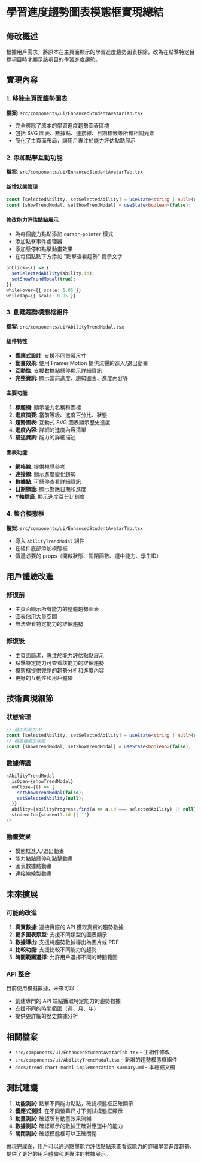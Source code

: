 # 學習進度趨勢圖表模態框實現總結

## 修改概述

根據用戶需求，將原本在主頁面顯示的學習進度趨勢圖表移除，改為在點擊特定目標項目時才顯示該項目的學習進度趨勢。

## 實現內容

### 1. 移除主頁面趨勢圖表
**檔案**: `src/components/ui/EnhancedStudentAvatarTab.tsx`

- 完全移除了原本的學習進度趨勢圖表區塊
- 包括 SVG 圖表、數據點、連接線、日期標籤等所有相關元素
- 簡化了主頁面布局，讓用戶專注於能力評估點點展示

### 2. 添加點擊互動功能
**檔案**: `src/components/ui/EnhancedStudentAvatarTab.tsx`

#### 新增狀態管理
```typescript
const [selectedAbility, setSelectedAbility] = useState<string | null>(null);
const [showTrendModal, setShowTrendModal] = useState<boolean>(false);
```

#### 修改能力評估點點展示
- 為每個能力點點添加 `cursor-pointer` 樣式
- 添加點擊事件處理器
- 添加懸停和點擊動畫效果
- 在每個點點下方添加 "點擊查看趨勢" 提示文字

```typescript
onClick={() => {
  setSelectedAbility(ability.id);
  setShowTrendModal(true);
}}
whileHover={{ scale: 1.05 }}
whileTap={{ scale: 0.95 }}
```

### 3. 創建趨勢模態框組件
**檔案**: `src/components/ui/AbilityTrendModal.tsx`

#### 組件特性
- **響應式設計**: 支援不同螢幕尺寸
- **動畫效果**: 使用 Framer Motion 提供流暢的進入/退出動畫
- **互動性**: 支援數據點懸停顯示詳細資訊
- **完整資訊**: 顯示當前進度、趨勢圖表、進度內容等

#### 主要功能
1. **標題欄**: 顯示能力名稱和圖標
2. **進度摘要**: 當前等級、進度百分比、狀態
3. **趨勢圖表**: 互動式 SVG 圖表顯示歷史進度
4. **進度內容**: 詳細的進度內容清單
5. **描述資訊**: 能力的詳細描述

#### 圖表功能
- **網格線**: 提供視覺參考
- **連接線**: 顯示進度變化趨勢
- **數據點**: 可懸停查看詳細資訊
- **日期標籤**: 顯示對應日期和進度
- **Y軸標籤**: 顯示進度百分比刻度

### 4. 整合模態框
**檔案**: `src/components/ui/EnhancedStudentAvatarTab.tsx`

- 導入 `AbilityTrendModal` 組件
- 在組件底部添加模態框
- 傳遞必要的 props（開啟狀態、關閉函數、選中能力、學生ID）

## 用戶體驗改進

### 修復前
- 主頁面顯示所有能力的整體趨勢圖表
- 圖表佔用大量空間
- 無法查看特定能力的詳細趨勢

### 修復後
- 主頁面簡潔，專注於能力評估點點展示
- 點擊特定能力可查看該能力的詳細趨勢
- 模態框提供完整的趨勢分析和進度內容
- 更好的互動性和用戶體驗

## 技術實現細節

### 狀態管理
```typescript
// 選中的能力ID
const [selectedAbility, setSelectedAbility] = useState<string | null>(null);
// 模態框顯示狀態
const [showTrendModal, setShowTrendModal] = useState<boolean>(false);
```

### 數據傳遞
```typescript
<AbilityTrendModal
  isOpen={showTrendModal}
  onClose={() => {
    setShowTrendModal(false);
    setSelectedAbility(null);
  }}
  ability={abilityProgress.find(a => a.id === selectedAbility) || null}
  studentId={student?.id || ''}
/>
```

### 動畫效果
- 模態框進入/退出動畫
- 能力點點懸停和點擊動畫
- 圖表數據點動畫
- 連接線繪製動畫

## 未來擴展

### 可能的改進
1. **真實數據**: 連接實際的 API 獲取真實的趨勢數據
2. **更多圖表類型**: 支援不同類型的圖表顯示
3. **數據導出**: 支援將趨勢數據導出為圖片或 PDF
4. **比較功能**: 支援比較不同能力的趨勢
5. **時間範圍選擇**: 允許用戶選擇不同的時間範圍

### API 整合
目前使用模擬數據，未來可以：
- 創建專門的 API 端點獲取特定能力的趨勢數據
- 支援不同的時間範圍（週、月、年）
- 提供更詳細的歷史數據分析

## 相關檔案

- `src/components/ui/EnhancedStudentAvatarTab.tsx` - 主組件修改
- `src/components/ui/AbilityTrendModal.tsx` - 新增的趨勢模態框組件
- `docs/trend-chart-modal-implementation-summary.md` - 本總結文檔

## 測試建議

1. **功能測試**: 點擊不同能力點點，確認模態框正確顯示
2. **響應式測試**: 在不同螢幕尺寸下測試模態框顯示
3. **動畫測試**: 確認所有動畫效果流暢
4. **數據測試**: 確認顯示的數據正確對應選中的能力
5. **關閉測試**: 確認模態框可以正確關閉

實現完成後，用戶可以通過點擊能力評估點點來查看該能力的詳細學習進度趨勢，提供了更好的用戶體驗和更專注的數據展示。
